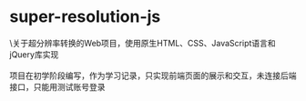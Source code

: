 # super-resolution-js
\关于超分辨率转换的Web项目，使用原生HTML、CSS、JavaScript语言和jQuery库实现\
\
项目在初学阶段编写，作为学习记录，只实现前端页面的展示和交互，未连接后端接口，只能用测试账号登录
